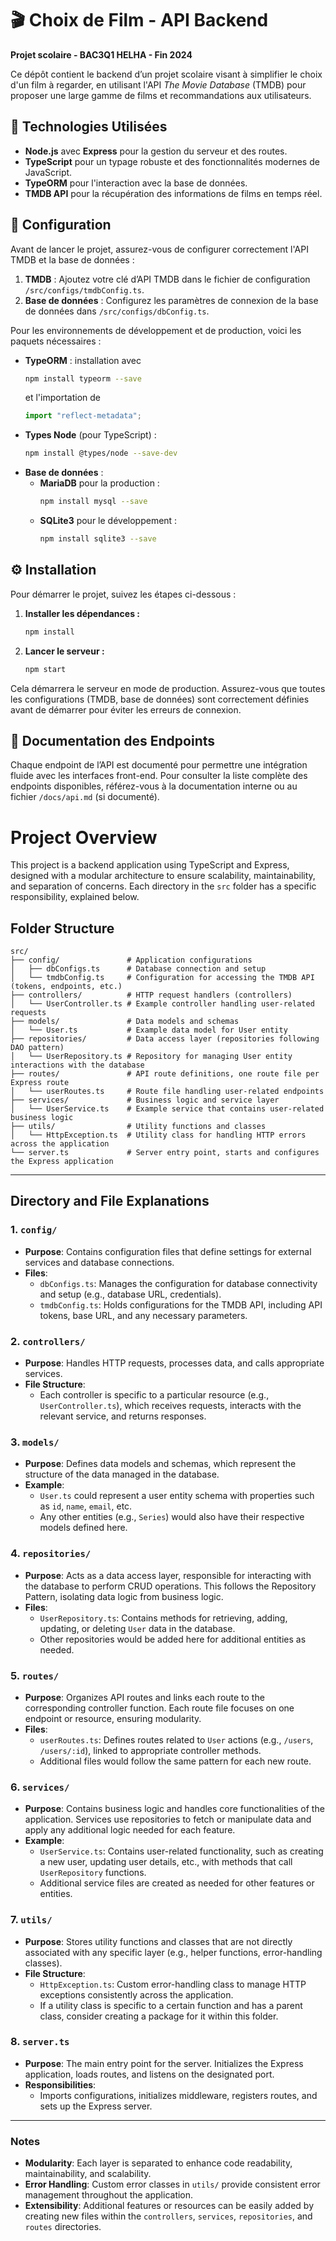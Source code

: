 # 🎬 Choix de Film - API Backend

**Projet scolaire - BAC3Q1 HELHA - Fin 2024**

Ce dépôt contient le backend d’un projet scolaire visant à simplifier le choix d'un film à regarder, en utilisant l'API *The Movie Database* (TMDB) pour proposer une large gamme de films et recommandations aux utilisateurs.

## 🚀 Technologies Utilisées

- **Node.js** avec **Express** pour la gestion du serveur et des routes.
- **TypeScript** pour un typage robuste et des fonctionnalités modernes de JavaScript.
- **TypeORM** pour l'interaction avec la base de données.
- **TMDB API** pour la récupération des informations de films en temps réel.

## 📂 Configuration

Avant de lancer le projet, assurez-vous de configurer correctement l'API TMDB et la base de données :

1. **TMDB** : Ajoutez votre clé d’API TMDB dans le fichier de configuration `/src/configs/tmdbConfig.ts`.
2. **Base de données** : Configurez les paramètres de connexion de la base de données dans `/src/configs/dbConfig.ts`.

Pour les environnements de développement et de production, voici les paquets nécessaires :

- **TypeORM** : installation avec 
  ```bash
  npm install typeorm --save
  ```
  et l'importation de 
  ```typescript
  import "reflect-metadata";
  ```
- **Types Node** (pour TypeScript) : 
  ```bash
  npm install @types/node --save-dev
  ```
- **Base de données** :
   - **MariaDB** pour la production :
     ```bash
     npm install mysql --save
     ```
   - **SQLite3** pour le développement :
     ```bash
     npm install sqlite3 --save
     ```

## ⚙️ Installation

Pour démarrer le projet, suivez les étapes ci-dessous :

1. **Installer les dépendances :**
   ```bash
   npm install
   ```

2. **Lancer le serveur :**
   ```bash
   npm start
   ```

Cela démarrera le serveur en mode de production. Assurez-vous que toutes les configurations (TMDB, base de données) sont correctement définies avant de démarrer pour éviter les erreurs de connexion.

## 📜 Documentation des Endpoints

Chaque endpoint de l’API est documenté pour permettre une intégration fluide avec les interfaces front-end. Pour consulter la liste complète des endpoints disponibles, référez-vous à la documentation interne ou au fichier `/docs/api.md` (si documenté).



# Project Overview

This project is a backend application using TypeScript and Express, designed with a modular architecture to ensure scalability, maintainability, and separation of concerns. Each directory in the `src` folder has a specific responsibility, explained below.

## Folder Structure

```plaintext
src/
├── config/               # Application configurations
│   ├── dbConfigs.ts      # Database connection and setup
│   └── tmdbConfig.ts     # Configuration for accessing the TMDB API (tokens, endpoints, etc.)
├── controllers/          # HTTP request handlers (controllers)
│   └── UserController.ts # Example controller handling user-related requests
├── models/               # Data models and schemas
│   └── User.ts           # Example data model for User entity
├── repositories/         # Data access layer (repositories following DAO pattern)
│   └── UserRepository.ts # Repository for managing User entity interactions with the database
├── routes/               # API route definitions, one route file per Express route
│   └── userRoutes.ts     # Route file handling user-related endpoints
├── services/             # Business logic and service layer
│   └── UserService.ts    # Example service that contains user-related business logic
├── utils/                # Utility functions and classes
│   └── HttpException.ts  # Utility class for handling HTTP errors across the application
└── server.ts             # Server entry point, starts and configures the Express application
```

---

## Directory and File Explanations

### 1. `config/`

- **Purpose**: Contains configuration files that define settings for external services and database connections.
- **Files**:
  - `dbConfigs.ts`: Manages the configuration for database connectivity and setup (e.g., database URL, credentials).
  - `tmdbConfig.ts`: Holds configurations for the TMDB API, including API tokens, base URL, and any necessary parameters.

### 2. `controllers/`

- **Purpose**: Handles HTTP requests, processes data, and calls appropriate services.
- **File Structure**:
  - Each controller is specific to a particular resource (e.g., `UserController.ts`), which receives requests, interacts with the relevant service, and returns responses.

### 3. `models/`

- **Purpose**: Defines data models and schemas, which represent the structure of the data managed in the database.
- **Example**: 
  - `User.ts` could represent a user entity schema with properties such as `id`, `name`, `email`, etc.
  - Any other entities (e.g., `Series`) would also have their respective models defined here.

### 4. `repositories/`

- **Purpose**: Acts as a data access layer, responsible for interacting with the database to perform CRUD operations. This follows the Repository Pattern, isolating data logic from business logic.
- **Files**:
  - `UserRepository.ts`: Contains methods for retrieving, adding, updating, or deleting `User` data in the database.
  - Other repositories would be added here for additional entities as needed.

### 5. `routes/`

- **Purpose**: Organizes API routes and links each route to the corresponding controller function. Each route file focuses on one endpoint or resource, ensuring modularity.
- **Files**:
  - `userRoutes.ts`: Defines routes related to `User` actions (e.g., `/users`, `/users/:id`), linked to appropriate controller methods.
  - Additional files would follow the same pattern for each new route.

### 6. `services/`

- **Purpose**: Contains business logic and handles core functionalities of the application. Services use repositories to fetch or manipulate data and apply any additional logic needed for each feature.
- **Example**:
  - `UserService.ts`: Contains user-related functionality, such as creating a new user, updating user details, etc., with methods that call `UserRepository` functions.
  - Additional service files are created as needed for other features or entities.

### 7. `utils/`

- **Purpose**: Stores utility functions and classes that are not directly associated with any specific layer (e.g., helper functions, error-handling classes).
- **File Structure**:
  - `HttpException.ts`: Custom error-handling class to manage HTTP exceptions consistently across the application.
  - If a utility class is specific to a certain function and has a parent class, consider creating a package for it within this folder.

### 8. `server.ts`

- **Purpose**: The main entry point for the server. Initializes the Express application, loads routes, and listens on the designated port.
- **Responsibilities**:
  - Imports configurations, initializes middleware, registers routes, and sets up the Express server.

---

### Notes

- **Modularity**: Each layer is separated to enhance code readability, maintainability, and scalability.
- **Error Handling**: Custom error classes in `utils/` provide consistent error management throughout the application.
- **Extensibility**: Additional features or resources can be easily added by creating new files within the `controllers`, `services`, `repositories`, and `routes` directories.
